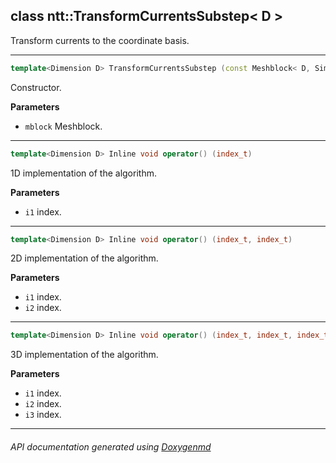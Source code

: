 ## class ntt::TransformCurrentsSubstep< D >

Transform currents to the coordinate basis.  

---

```c++
template<Dimension D> TransformCurrentsSubstep (const Meshblock< D, SimulationType::PIC > & mblock)
```
Constructor. 

**Parameters**
- `mblock` Meshblock. 

---

```c++
template<Dimension D> Inline void operator() (index_t)
```
1D implementation of the algorithm. 

**Parameters**
- `i1` index. 

---

```c++
template<Dimension D> Inline void operator() (index_t, index_t)
```
2D implementation of the algorithm. 

**Parameters**
- `i1` index. 
- `i2` index. 

---

```c++
template<Dimension D> Inline void operator() (index_t, index_t, index_t)
```
3D implementation of the algorithm. 

**Parameters**
- `i1` index. 
- `i2` index. 
- `i3` index. 

---

###### API documentation generated using [Doxygenmd](https://github.com/d99kris/doxygenmd)

